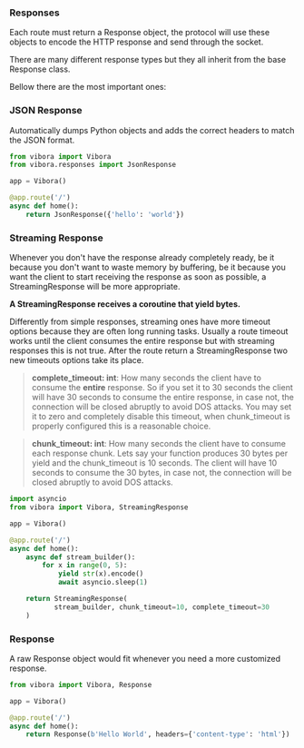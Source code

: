 ### Responses

Each route must return a Response object,
the protocol will use these objects to encode the HTTP response and
send through the socket.

There are many different response types but they all inherit from
the base Response class.

Bellow there are the most important ones:

### JSON Response

Automatically dumps Python objects and adds the correct headers to match the JSON format.

```py
from vibora import Vibora
from vibora.responses import JsonResponse

app = Vibora()

@app.route('/')
async def home():
    return JsonResponse({'hello': 'world'})
```

### Streaming Response

Whenever you don't have the response already completely ready,
be it because you don't want to waste memory by buffering,
be it because you want the client to start receiving the response as soon as possible,
a StreamingResponse will be more appropriate.

**A StreamingResponse receives a coroutine that yield bytes.**

Differently from simple responses, streaming ones have more timeout options
because they are often long running tasks.
Usually a route timeout works until the client consumes the entire response
but with streaming responses this is not true.
After the route return a StreamingResponse two new timeouts options take its place.

> **complete_timeout: int**: How many seconds the client have to consume the **entire** response.
So if you set it to 30 seconds the client will have 30 seconds to consume the entire response,
in case not, the connection will be closed abruptly to avoid DOS attacks.
You may set it to zero and completely disable this timeout,
when chunk_timeout is properly configured this is a reasonable choice.

> **chunk_timeout: int**: How many seconds the client have to consume each response chunk.
Lets say your function produces 30 bytes per yield and the chunk_timeout is 10 seconds.
The client will have 10 seconds to consume the 30 bytes, in case not, the connection will be closed abruptly to avoid DOS attacks.

```py
import asyncio
from vibora import Vibora, StreamingResponse

app = Vibora()

@app.route('/')
async def home():
    async def stream_builder():
        for x in range(0, 5):
            yield str(x).encode()
            await asyncio.sleep(1)

    return StreamingResponse(
           stream_builder, chunk_timeout=10, complete_timeout=30
    )
```

### Response

A raw Response object would fit whenever you need a more
customized response.

```py
from vibora import Vibora, Response

app = Vibora()

@app.route('/')
async def home():
    return Response(b'Hello World', headers={'content-type': 'html'})
```
